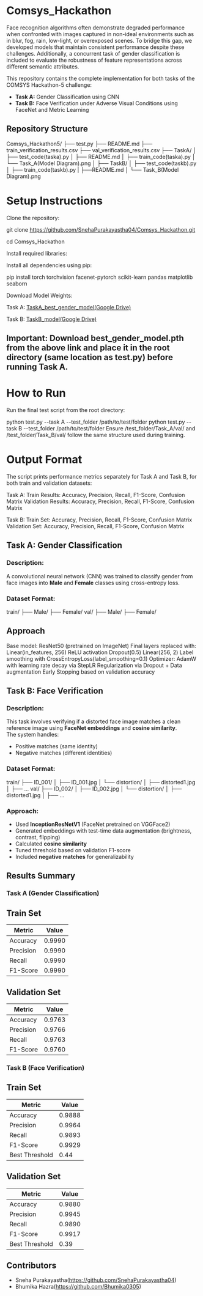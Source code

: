 # Comsys_Hackathon
Face recognition algorithms often demonstrate degraded performance when confronted with images captured in non-ideal environments such as in blur, fog, rain, low-light, or overexposed scenes. To bridge this gap, we developed models that maintain consistent performance despite these challenges. Additionally, a concurrent task of gender classification is included to evaluate the robustness of feature representations across different semantic attributes.


This repository contains the complete implementation for both tasks of the COMSYS Hackathon-5 challenge:

-  **Task A:** Gender Classification using CNN
-  **Task B:** Face Verification under Adverse Visual Conditions using FaceNet and Metric Learning


## Repository Structure

Comsys_Hackathon5/
├── test.py
├── README.md
├── train_verification_results.csv
├── val_verification_results.csv
├── TaskA/
│ ├── test_code(taska).py
│ ├── README.md
│ ├── train_code(taska).py
│ └── Task_A(Model Diagram).png
│
├── TaskB/
│ ├── test_code(taskb).py
│ ├── train_code(taskb).py
| ├──README.md
│ └── Task_B(Model Diagram).png


# Setup Instructions

Clone the repository:

git clone https://github.com/SnehaPurakayastha04/Comsys_Hackathon.git

cd Comsys_Hackathon

Install required libraries:

Install all dependencies using pip:

pip install torch torchvision facenet-pytorch scikit-learn pandas matplotlib seaborn

Download Model Weights:

Task A: [TaskA_best_gender_model(Google Drive)](https://drive.google.com/file/d/1U5ym2yO7IDumm9TrDusCn8xZpxnTvuet/view?usp=drive_link)

Task B: [TaskB_model(Google Drive)](https://drive.google.com/file/d/1lrgSgV2Bado7IATlQJEHL5o3ENDaSL6m/view?usp=drive_link)

## Important: Download best_gender_model.pth from the above link and place it in the root directory (same location as test.py) before running Task A.

# How to Run

Run the final test script from the root directory:

python test.py --task A --test_folder /path/to/test/folder
python test.py --task B --test_folder /path/to/test/folder
Ensure /test_folder/Task_A/val/ and /test_folder/Task_B/val/ follow the same structure used during training.


# Output Format

The script prints performance metrics separately for Task A and Task B, for both train and validation datasets:

Task A:
Train Results: Accuracy, Precision, Recall, F1-Score, Confusion Matrix
Validation Results: Accuracy, Precision, Recall, F1-Score, Confusion Matrix

Task B:
Train Set: Accuracy, Precision, Recall, F1-Score, Confusion Matrix
Validation Set: Accuracy, Precision, Recall, F1-Score, Confusion Matrix

## Task A: Gender Classification

### Description:
A convolutional neural network (CNN) was trained to classify gender from face images into **Male** and **Female** classes using cross-entropy loss.

### Dataset Format:
train/
├── Male/
├── Female/
val/
├── Male/
├── Female/

## Approach
Base model: ResNet50 (pretrained on ImageNet)
Final layers replaced with:
Linear(in_features, 256)
ReLU activation
Dropout(0.5)
Linear(256, 2)
Label smoothing with CrossEntropyLoss(label_smoothing=0.1)
Optimizer: AdamW with learning rate decay via StepLR
Regularization via Dropout + Data augmentation
Early Stopping based on validation accuracy


## Task B: Face Verification

###  Description:
This task involves verifying if a distorted face image matches a clean reference image using **FaceNet embeddings** and **cosine similarity**.  
The system handles:
- Positive matches (same identity)
- Negative matches (different identities)

### Dataset Format:
train/
├── ID_001/
│ ├── ID_001.jpg
│ └── distortion/
│ ├── distorted1.jpg
│ ├── ...
val/
├── ID_002/
│ ├── ID_002.jpg
│ └── distortion/
│ ├── distorted1.jpg
│ ├── ...


### Approach:
- Used **InceptionResNetV1** (FaceNet pretrained on VGGFace2)
- Generated embeddings with test-time data augmentation (brightness, contrast, flipping)
- Calculated **cosine similarity**
- Tuned threshold based on validation F1-score
- Included **negative matches** for generalizability


##  Results Summary

### Task A (Gender Classification)

## Train Set
| Metric     | Value   |                             
|------------|---------|              
| Accuracy   | 0.9990  |             
| Precision  | 0.9990  |              
| Recall     | 0.9990  |              
| F1-Score   | 0.9990  | 

## Validation Set
| Metric     | Value   |
|------------|---------|
| Accuracy   | 0.9763  |
| Precision  | 0.9766  |
| Recall     | 0.9763  |
| F1-Score   | 0.9760  |

### Task B (Face Verification)

## Train Set                          
| Metric     | Value   |                             
|------------|---------|              
| Accuracy   | 0.9888  |             
| Precision  | 0.9964  |              
| Recall     | 0.9893  |              
| F1-Score   | 0.9929  |          
| Best Threshold | 0.44 |             

## Validation Set
| Metric     | Value   |
|------------|---------|
| Accuracy   | 0.9880  |
| Precision  | 0.9945  |
| Recall     | 0.9890  |
| F1-Score   | 0.9917  |
| Best Threshold | 0.39 |

## Contributors

- Sneha Purakayastha(https://github.com/SnehaPurakayastha04)
- Bhumika Hazra(https://github.com/Bhumika0305)













